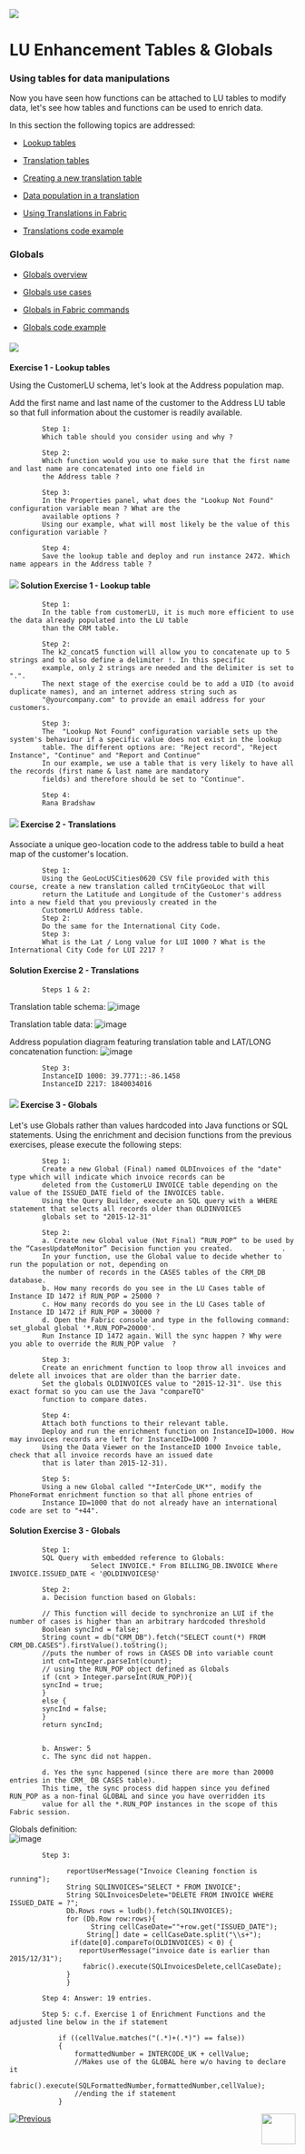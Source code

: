 ![](/academy/Training_Level_1/05_LU_Enhancements/images/EnhancementTablesState.PNG) 

#   LU Enhancement Tables & Globals


### Using tables for data manipulations

Now you have seen how functions can be attached to LU tables to modify data, let's see how tables and functions can be used to enrich data.

In this section the following topics are addressed:

-  [Lookup tables](/articles/07_table_population/11_lookup_tables.md)

-  [Translation tables](/articles/09_translations/01_translations_overview_and_use_cases.md)

-  [Creating a new translation table](/articles/09_translations/02_creating_a_new_translation_in_fabric.md) 

-  [Data population in a translation](/articles/09_translations/03_data_population_in_a_translation.md)

-  [Using Translations in Fabric](/articles/09_translations/04_using_translations_in_fabric.md)

-  [Translations code example](/articles/09_translations/05_translations_code_examples.md)



### Globals

-  [Globals overview](/articles/08_globals/01_globals_overview.md)

-  [Globals use cases](/articles/08_globals/02_globals_use_cases.md)

-  [Globals in Fabric commands](/articles/08_globals/03_set_globals.md)

-  [Globals code example](/articles/08_globals/04_globals_code_examples.md)



#### ![](/academy/Training_Level_1/05_LU_Enhancements/images/Exercise.png) 

**Exercise 1 - Lookup tables**
  
  Using the CustomerLU schema, let's look at the Address population map. 

  Add the first name and last name of the customer to the Address LU table so that full information about the customer is readily available.

            Step 1: 
            Which table should you consider using and why ? 
            
            Step 2: 
            Which function would you use to make sure that the first name and last name are concatenated into one field in 
            the Address table ?
            
            Step 3: 
            In the Properties panel, what does the "Lookup Not Found" configuration variable mean ? What are the
            available options ? 
            Using our example, what will most likely be the value of this configuration variable ?
            
            Step 4: 
            Save the lookup table and deploy and run instance 2472. Which name appears in the Address table ?


#### ![](/academy/Training_Level_1/05_LU_Enhancements/images/Solution.png) Solution Exercise 1 - Lookup table

            Step 1: 
            In the table from customerLU, it is much more efficient to use the data already populated into the LU table 
            than the CRM table.
            
            Step 2: 
            The k2_concat5 function will allow you to concatenate up to 5 strings and to also define a delimiter !. In this specific 
            example, only 2 strings are needed and the delimiter is set to ".". 
            The next stage of the exercise could be to add a UID (to avoid duplicate names), and an internet address string such as
            "@yourcompany.com" to provide an email address for your customers.
            
            Step 3:
            The  "Lookup Not Found" configuration variable sets up the system's behaviour if a specific value does not exist in the lookup 
            table. The different options are: "Reject record", "Reject Instance", "Continue" and "Report and Continue"
            In our example, we use a table that is very likely to have all the records (first name & last name are mandatory 
            fields) and therefore should be set to "Continue".
            
            Step 4: 
            Rana Bradshaw



#### ![](/academy/Training_Level_1/05_LU_Enhancements/images/Exercise.png) Exercise 2 - Translations
Associate a unique geo-location code to the address table to build a heat map of the customer's location.
            
            Step 1: 
            Using the GeoLocUSCities0620 CSV file provided with this course, create a new translation called trnCityGeoLoc that will 
            return the Latitude and Longitude of the Customer's address into a new field that you previously created in the 
            CustomerLU Address table.
            Step 2: 
            Do the same for the International City Code.
            Step 3: 
            What is the Lat / Long value for LUI 1000 ? What is the International City Code for LUI 2217 ?


#### [](/academy/Training_Level_1/05_LU_Enhancements/images/Solution.png) Solution Exercise 2 - Translations

            Steps 1 & 2:
Translation table schema:
![image](/academy/Training_Level_1/05_LU_Enhancements/images/TransExe2-OverviewCapture%20(3).PNG) 

Translation table data:
![image](/academy/Training_Level_1/05_LU_Enhancements/images/TransExe2-OverviewCapture%20(2).PNG) 

Address population diagram featuring translation table and LAT/LONG concatenation function:
![image](/academy/Training_Level_1/05_LU_Enhancements/images/TransExe2-OverviewCapture%20(1).PNG)

            Step 3:
            InstanceID 1000: 39.7771::-86.1458
            InstanceID 2217: 1840034016
            

#### ![](/academy/Training_Level_1/05_LU_Enhancements/images/Exercise.png) Exercise 3 - Globals
Let's use Globals rather than values hardcoded into Java functions or SQL statements. Using the enrichment and decision functions from the previous exercises, please execute the following steps: 

            Step 1: 
            Create a new Global (Final) named OLDInvoices of the "date" type which will indicate which invoice records can be 
            deleted from the CustomerLU INVOICE table depending on the value of the ISSUED_DATE field of the INVOICES table.
            Using the Query Builder, execute an SQL query with a WHERE statement that selects all records older than OLDINVOICES 
            globals set to "2015-12-31"
             
            Step 2: 
            a. Create new Global value (Not Final) “RUN_POP” to be used by the “CasesUpdateMonitor” Decision function you created.            . 
            In your function, use the Global value to decide whether to run the population or not, depending on 
            the number of records in the CASES tables of the CRM_DB database.
            b. How many records do you see in the LU Cases table of Instance ID 1472 if RUN_POP = 25000 ?
            c. How many records do you see in the LU Cases table of Instance ID 1472 if RUN_POP = 30000 ?
            d. Open the Fabric console and type in the following command: set_global global '*.RUN_POP=20000'.
            Run Instance ID 1472 again. Will the sync happen ? Why were you able to override the RUN_POP value  ?
            
            Step 3: 
            Create an enrichment function to loop throw all invoices and delete all invoices that are older than the barrier date.
            Set the globals OLDINVOICES value to "2015-12-31". Use this exact format so you can use the Java "compareTO" 
            function to compare dates. 
            
            Step 4: 
            Attach both functions to their relevant table.
            Deploy and run the enrichment function on InstanceID=1000. How may invoices records are left for InstanceID=1000 ? 
            Using the Data Viewer on the InstanceID 1000 Invoice table, check that all invoice records have an issued date 
            that is later than 2015-12-31).
               
            Step 5:
            Using a new Global called "*InterCode_UK*", modify the PhoneFormat enrichment function so that all phone entries of 
            Instance ID=1000 that do not already have an international code are set to "+44".



#### [](/academy/Training_Level_1/05_LU_Enhancements/images/Solution.png) Solution Exercise 3 - Globals
            Step 1:
            SQL Query with embedded reference to Globals:
                        Select INVOICE.* From BILLING_DB.INVOICE Where INVOICE.ISSUED_DATE < '@OLDINVOICES@'
                        
            Step 2:
            a. Decision function based on Globals:

            // This function will decide to synchronize an LUI if the number of cases is higher than an arbitrary hardcoded threshold
            Boolean syncInd = false;
            String count = db("CRM_DB").fetch("SELECT count(*) FROM CRM_DB.CASES").firstValue().toString();
            //puts the number of rows in CASES DB into variable count
            int cnt=Integer.parseInt(count);
            // using the RUN_POP object defined as Globals
            if (cnt > Integer.parseInt(RUN_POP)){
            syncInd = true;	
            }
            else {
            syncInd = false;
            }
            return syncInd;
            

            b. Answer: 5
            c. The sync did not happen.

            d. Yes the sync happened (since there are more than 20000 entries in the CRM_ DB CASES table). 
            This time, the sync process did happen since you defined RUN_POP as a non-final GLOBAL and since you have overridden its 
            value for all the *.RUN_POP instances in the scope of this Fabric session.
            
            
Globals definition:    
![image](/academy/Training_Level_1/05_LU_Enhancements/images/GlobalExe3OverviewCapture.png)
            
                      
            
            Step 3:
           
                  reportUserMessage("Invoice Cleaning fonction is running");
                  String SQLINVOICES="SELECT * FROM INVOICE";
                  String SQLInvoicesDelete="DELETE FROM INVOICE WHERE ISSUED_DATE = ?";
                  Db.Rows rows = ludb().fetch(SQLINVOICES);
                  for (Db.Row row:rows){
                        String cellCaseDate=""+row.get("ISSUED_DATE");
                       String[] date = cellCaseDate.split("\\s+");
                   if(date[0].compareTo(OLDINVOICES) < 0) {
                     reportUserMessage("invoice date is earlier than 2015/12/31");
                      fabric().execute(SQLInvoicesDelete,cellCaseDate);
                  }
                  }

            Step 4: Answer: 19 entries.
            
            Step 5: c.f. Exercise 1 of Enrichment Functions and the adjusted line below in the if statement

                if ((cellValue.matches("(.*)+(.*)") == false))
                {
                    formattedNumber = INTERCODE_UK + cellValue; 
                    //Makes use of the GLOBAL here w/o having to declare it
                    fabric().execute(SQLFormattedNumber,formattedNumber,cellValue);
                    //ending the if statement		
                }
                    
          
[![Previous](/articles/images/Previous.png)](/academy/Training_Level_1/05_LU_Enhancements/03_LU_Enhancements_Functions_flow.md)
[<img align="right" width="60" height="54" src="/articles/images/Next.png">](/academy/Training_Level_1/05_LU_Enhancements/05_LU_Enhancements_Quiz.md)

